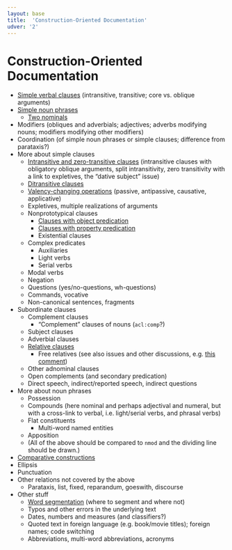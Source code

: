 ```yaml
---
layout: base
title:  'Construction-Oriented Documentation'
udver: '2'
---
```


# Construction-Oriented Documentation

* [Simple verbal clauses](simple_verbal_clauses.html) (intransitive, transitive; core vs. oblique arguments)
* [Simple noun phrases](simple_noun_phrases.html)
  * [Two nominals](two_nominals.html)
* Modifiers (obliques and adverbials; adjectives; adverbs modifying nouns; modifiers modifying other modifiers)
* Coordination (of simple noun phrases or simple clauses; difference from parataxis?)
* More about simple clauses
  * [Intransitive and zero-transitive clauses](intransitive_clauses.html) (intransitive clauses with obligatory oblique arguments, split intransitivity, zero transitivity with a link to expletives, the “dative subject” issue)
  * [Ditransitive clauses](ditransitive_clauses.html)
  * [Valency-changing operations](valency_changing_operations.html) (passive, antipassive, causative, applicative)
  * Expletives, multiple realizations of arguments
  * Nonprototypical clauses
    * [Clauses with object predication](object_predication.html)
    * [Clauses with property predication](property_predication.html)
    * Existential clauses
  * Complex predicates
    * Auxiliaries
    * Light verbs
    * Serial verbs
  * Modal verbs
  * Negation
  * Questions (yes/no-questions, wh-questions)
  * Commands, vocative
  * Non-canonical sentences, fragments
* Subordinate clauses
  * Complement clauses
    * “Complement” clauses of nouns (`acl:comp`?)
  * Subject clauses
  * Adverbial clauses
  * [Relative clauses](relative_clauses.html)
    * Free relatives (see also issues and other discussions, e.g. [this comment](https://github.com/UniversalDependencies/UD_English-EWT/pull/96#issuecomment-692915672))
  * Other adnominal clauses
  * Open complements (and secondary predication)
  * Direct speech, indirect/reported speech, indirect questions
* More about noun phrases
  * Possession
  * Compounds (here nominal and perhaps adjectival and numeral, but with a cross-link to verbal, i.e. light/serial verbs, and phrasal verbs)
  * Flat constituents
    * Multi-word named entities
  * Apposition
  * (All of the above should be compared to `nmod` and the dividing line should be drawn.)
* [Comparative constructions](comparatives.html)
* Ellipsis
* Punctuation
* Other relations not covered by the above
  * Parataxis, list, fixed, reparandum, goeswith, discourse
* Other stuff
  * [Word segmentation](word_segmentation.html) (where to segment and where not)
  * Typos and other errors in the underlying text
  * Dates, numbers and measures (and classifiers?)
  * Quoted text in foreign language (e.g. book/movie titles); foreign names; code switching
  * Abbreviations, multi-word abbreviations, acronyms

